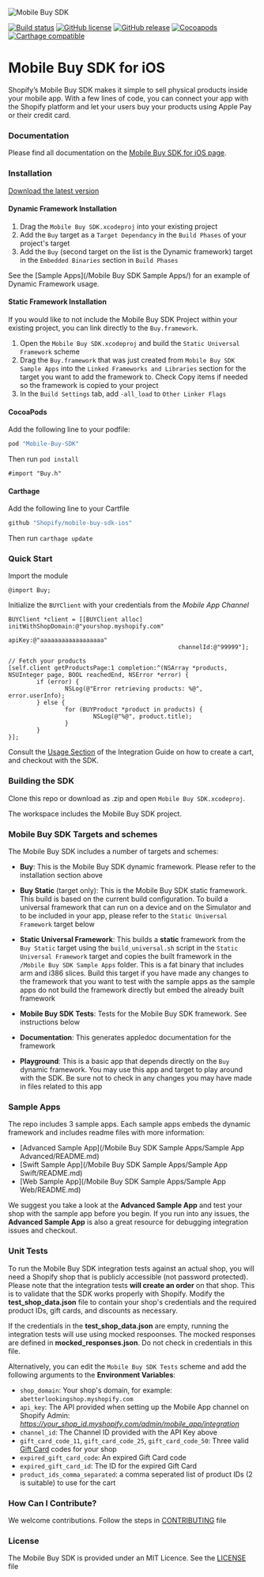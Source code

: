 ![Mobile Buy SDK](http://s3.amazonaws.com/shopify-marketing_assets/static/mbsdk-github.png)

[![Build status](https://badge.buildkite.com/3951692121947fbf7bb06c4b741601fc091efea3fa119a4f88.svg)](https://buildkite.com/shopify/mobile-buy-sdk-ios)
[![GitHub license](https://img.shields.io/badge/license-MIT-lightgrey.svg)](https://github.com/Shopify/mobile-buy-sdk-ios/blob/master/LICENSE)
[![GitHub release](https://img.shields.io/github/release/shopify/mobile-buy-sdk-ios.svg)](https://github.com/Shopify/mobile-buy-sdk-ios/releases)
[![Cocoapods](https://img.shields.io/cocoapods/v/Mobile-Buy-SDK.svg)](https://cocoapods.org/pods/Mobile-Buy-SDK)
[![Carthage compatible](https://img.shields.io/badge/Carthage-compatible-4BC51D.svg?style=flat)](https://github.com/Carthage/Carthage)

# Mobile Buy SDK for iOS

Shopify’s Mobile Buy SDK makes it simple to sell physical products inside your mobile app. With a few lines of code, you can connect your app with the Shopify platform and let your users buy your products using Apple Pay or their credit card.

### Documentation

Please find all documentation on the [Mobile Buy SDK for iOS page](https://docs.shopify.com/mobile-buy-sdk/ios).

### Installation

<a href="../../releases/latest">Download the latest version</a>

#### Dynamic Framework Installation

1. Drag the `Mobile Buy SDK.xcodeproj` into your existing project
2. Add the `Buy` target as a `Target Dependancy` in the `Build Phases` of your project's target
3. Add the `Buy` (second target on the list is the Dynamic framework) target in the `Embedded Binaries` section in `Build Phases`

See the [Sample Apps](/Mobile Buy SDK Sample Apps/) for an example of Dynamic Framework usage.

#### Static Framework Installation

If you would like to not include the Mobile Buy SDK Project within your existing project, you can link directly to the `Buy.framework`.

1.  Open the `Mobile Buy SDK.xcodeproj` and build the `Static Universal Framework` scheme
2.  Drag the `Buy.framework` that was just created from `Mobile Buy SDK Sample Apps` into the `Linked Frameworks and Libraries` section for the target you want to add the framework to. Check Copy items if needed so the framework is copied to your project
3.  In the `Build Settings` tab, add `-all_load` to `Other Linker Flags`

#### CocoaPods

Add the following line to your podfile:

```ruby
pod "Mobile-Buy-SDK"
```

Then run `pod install`

```objc
#import "Buy.h"
```

#### Carthage

Add the following line to your Cartfile

```ruby
github "Shopify/mobile-buy-sdk-ios"
```

Then run `carthage update`

### Quick Start

Import the module

```objc
@import Buy;
```

Initialize the `BUYClient` with your credentials from the *Mobile App Channel*


```objc
BUYClient *client = [[BUYClient alloc] initWithShopDomain:@"yourshop.myshopify.com"
                                                   apiKey:@"aaaaaaaaaaaaaaaaaa"
                                                channelId:@"99999"];

// Fetch your products
[self.client getProductsPage:1 completion:^(NSArray *products, NSUInteger page, BOOL reachedEnd, NSError *error) {
        if (error) {
                NSLog(@"Error retrieving products: %@", error.userInfo);
        } else {
                for (BUYProduct *product in products) {
                        NSLog(@"%@", product.title);
                }
        }
}];
```

Consult the [Usage Section](https://docs.shopify.com/mobile-buy-sdk/ios/integration-guide/#using-the-mobile-buy-sdk) of the Integration Guide on how to create a cart, and checkout with the SDK.

### Building the SDK

Clone this repo or download as .zip and open `Mobile Buy SDK.xcodeproj`.

The workspace includes the Mobile Buy SDK project.

### Mobile Buy SDK Targets and schemes

The Mobile Buy SDK includes a number of targets and schemes:

* **Buy**: This is the Mobile Buy SDK dynamic framework. Please refer to the installation section above

* **Buy Static** (target only): This is the Mobile Buy SDK static framework. This build is based on the current build configuration. To build a universal framework that can run on a device and on the Simulator and to be included in your app, please refer to the `Static Universal Framework` target below

* **Static Universal Framework**: This builds a **static** framework from the `Buy Static` target using the `build_universal.sh` script in the `Static Universal Framework` target and copies the built framework in the `/Mobile Buy SDK Sample Apps` folder. This is a fat binary that includes arm and i386 slices. Build this target if you have made any changes to the framework that you want to test with the sample apps as the sample apps do not build the framework directly but embed the already built framework

* **Mobile Buy SDK Tests**: Tests for the Mobile Buy SDK framework. See instructions below

* **Documentation**: This generates appledoc documentation for the framework

* **Playground**: This is a basic app that depends directly on the `Buy` dynamic framework. You may use this app and target to play around with the SDK. Be sure not to check in any changes you may have made in files related to this app

### Sample Apps

The repo includes 3 sample apps. Each sample apps embeds the dynamic framework and includes readme files with more information:

* [Advanced Sample App](/Mobile Buy SDK Sample Apps/Sample App Advanced/README.md)
* [Swift Sample App](/Mobile Buy SDK Sample Apps/Sample App Swift/README.md)
* [Web Sample App](/Mobile Buy SDK Sample Apps/Sample App Web/README.md)

We suggest you take a look at the **Advanced Sample App** and test your shop with the sample app before you begin. If you run into any issues, the **Advanced Sample App** is also a great resource for debugging integration issues and checkout.

### Unit Tests

To run the Mobile Buy SDK integration tests against an actual shop, you will need a Shopify shop that is publicly accessible (not password protected). Please note that the integration tests **will create an order** on that shop. This is to validate that the SDK works properly with Shopify.  Modify the **test_shop_data.json** file to contain your shop's credentials and the required product IDs, gift cards, and discounts as necessary.

If the credentials in the **test_shop_data.json** are empty, running the integration tests will use using mocked respoonses.  The mocked responses are defined in **mocked_responses.json**.  Do not check in credentials in this file.

Alternatively, you can edit the `Mobile Buy SDK Tests` scheme and add the following arguments to the **Environment Variables**:

* `shop_domain`: Your shop's domain, for example: `abetterlookingshop.myshopify.com`
* `api_key`: The API provided when setting up the Mobile App channel on Shopify Admin: *https://your_shop_id.myshopify.com/admin/mobile_app/integration*
* `channel_id`: The Channel ID provided with the API Key above
* `gift_card_code_11`, `gift_card_code_25`, `gift_card_code_50`: Three valid [Gift Card](https://docs.shopify.com/manual/your-store/gift-cards) codes for your shop
* `expired_gift_card_code`: An expired Gift Card code
* `expired_gift_card_id`: The ID for the expired Gift Card
* `product_ids_comma_separated`: a comma seperated list of product IDs (2 is suitable) to use for the cart

### How Can I Contribute?

We welcome contributions.  Follow the steps in [CONTRIBUTING](CONTRIBUTING.md) file

### License

The Mobile Buy SDK is provided under an MIT Licence.  See the [LICENSE](LICENSE) file
